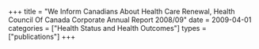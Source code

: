 +++
title = "We Inform Canadians About Health Care Renewal, Health Council Of Canada Corporate Annual Report 2008/09"
date = 2009-04-01
categories = ["Health Status and Health Outcomes"]
types = ["publications"]
+++
